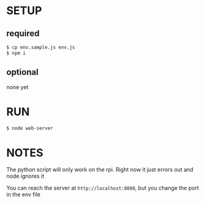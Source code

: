 # SETUP

## required
```bash
$ cp env.sample.js env.js
$ npm i
```

## optional
none yet

# RUN
```bash
$ node web-server
```

# NOTES
The python script will only work on the rpi. Right now it just errors out and node ignores it

You can reach the server at `http://localhost:8080`, but you change the port in the env file

